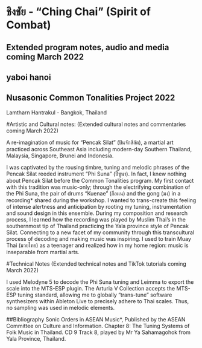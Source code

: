# ชิงชัย - “Ching Chai” (Spirit of Combat)
## Extended program notes, audio and media coming March 2022

## yaboi hanoi
## Nusasonic Common Tonalities Project 2022

Lamtharn Hantrakul - Bangkok, Thailand

#Artistic and Cultural notes:
(Extended cultural notes and commentaries coming March 2022)

A re-imagination of music for “Pencak Silat” (ปันจักสีลัต), a martial art practiced across Southeast Asia including modern-day Southern Thailand, Malaysia, Singapore, Brunei and Indonesia. 

I was captivated by the rousing timbre, tuning and melodic phrases of the Pencak Silat reeded instrument “Phi Suna” (ปี่ซูนา). In fact, I knew nothing about Pencak Silat before the Common Tonalities program. My first contact with this tradition was music-only; through the electrifying combination of the Phi Suna, the pair of drums “Kuenae” (กือเเน) and the gong (ฆง) in a recording* shared during the workshop.  I wanted to trans-create this feeling of intense alertness and anticipation by rooting my tuning, instrumentation and sound design in this ensemble. During my composition and research process, I learned how the recording was played by Muslim Thai’s in the southernmost tip of Thailand practicing the Yala province style of Pencak Silat. Connecting to a new facet of my community through this transcultural process of decoding and making music was inspiring. I used to train Muay Thai (มวยไทย) as a teenager and realized how in my home region: music is inseparable from martial arts.

#Technical Notes
(Extended technical notes and TikTok tutorials coming March 2022)

I used Melodyne 5 to decode the Phi Suna tuning and Leimma to export the scale into the MTS-ESP plugin. The Arturia V Collection accepts the MTS-ESP tuning standard, allowing me to globally “trans-tune” software synthesizers within Ableton Live to precisely adhere to Thai scales. Thus, no sampling was used in melodic elements. 



##Bibliography
Sonic Orders in ASEAN Music*, Published by the ASEAN Committee on Culture and Information. Chapter 8: The Tuning Systems of Folk Music in Thailand. CD 9 Track 8, played by Mr Ya Sahamagohok from Yala Province, Thailand.

